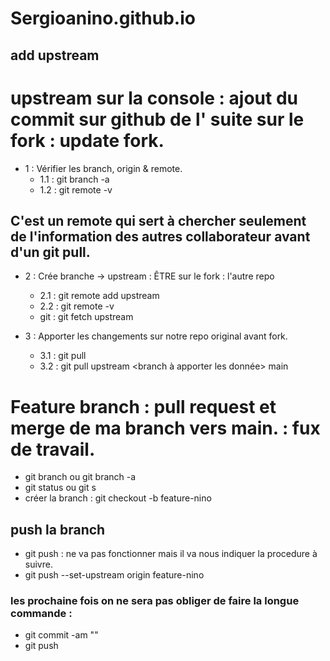 # Sergioanino.github.io

## add upstream

# upstream sur la console : ajout du commit sur github de l'<origin repo> suite sur le fork : update fork.

- 1 : Vérifier les branch, origin & remote.
  - 1.1 : git branch -a
  - 1.2 : git remote -v

## C'est un remote qui sert à chercher seulement de l'information des autres collaborateur avant d'un git pull.

- 2 : Crée branche -> upstream : ÊTRE sur le fork : l'autre repo <sergioamoncada>

  - 2.1 : git remote add upstream <repo original = urlGitHub original repo avant le fock>
  - 2.2 : git remote -v
  - git : git fetch upstream

- 3 : Apporter les changements sur notre repo original avant fork.
  - 3.1 : git pull
  - 3.2 : git pull upstream <branch à apporter les donnée> main

# Feature branch : pull request et merge de ma branch vers main. : fux de travail.

- git branch ou git branch -a
- git status ou git s
- créer la branch : git checkout -b feature-nino

## push la branch

- git push : ne va pas fonctionner mais il va nous indiquer la procedure à suivre.
- git push --set-upstream origin feature-nino

### les prochaine fois on ne sera pas obliger de faire la longue commande :

- git commit -am "<notre commit explication>"
- git push

